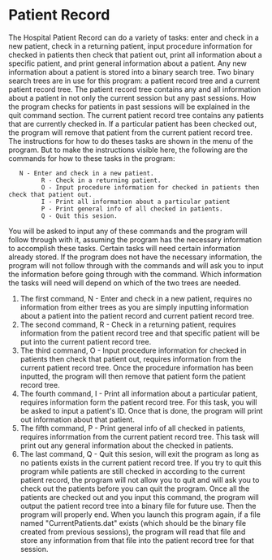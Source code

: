 # Patient Record
The Hospital Patient Record can do a variety of tasks: enter and check in a new patient, check in a returning patient, input procedure information for checked in patients then check that patient out, print all information about a specific patient, and print general information about a patient. Any new information about a patient is stored into a binary search tree. Two binary search trees are in use for this program: a patient record tree and a current patient record tree. The patient record tree contains any and all information about a patient in not only the current session but any past sessions. How the program checks for patients in past sessions will be explained in the quit command section. The current patient record tree contains any patients that are currently checked in. If a particular patient has been checked out, the program will remove that patient from the current patient record tree. The instructions for how to do theses tasks are shown in the menu of the program. But to make the instructions visible here, the following are the commands for how to these tasks in the program:

       N - Enter and check in a new patient.
			 R - Check in a returning patient.
			 O - Input procedure information for checked in patients then check that patient out.
			 I - Print all information about a particular patient
			 P - Print general info of all checked in patients.
			 Q - Quit this sesion.
       
You will be asked to input any of these commands and the program will follow through with it, assuming the program has the necessary information to accomplish these tasks. Certain tasks will need certain information already stored. If the program does not have the necessary information, the program will not follow through with the commands and will ask you to input the information before going through with the command. Which information the tasks will need will depend on which of the two trees are needed.
1) The first command, N - Enter and check in a new patient, requires no information from either trees as you are simply inputting information about a patient into the patient record and current patient record tree.
2) The second command, R - Check in a returning patient, requires information from the patient record tree and that specific patient will be put into the current patient record tree.
3) The third command, O - Input procedure information for checked in patients then check that patient out, requires information from the current patient record tree. Once the procedure information has been inputted, the program will then remove that patient form the patient record tree.
4) The fourth command, I - Print all information about a particular patient, requires information form the patient record tree. For this task, you will be asked to input a patient's ID. Once that is done, the program will print out information about that patient.
5) The fifth command, P - Print general info of all checked in patients, requires inforrmation from the current patient record tree. This task will print out any general information about the checked in patients.
6) The last command, Q - Quit this sesion, will exit the program as long as no patients exists in the current patient record tree. If you try to quit this program while patients are still checked in according to the current patient record, the program will not allow you to quit and will ask you to check out the patients before you can quit the program. Once all the patients are checked out and you input this command, the program will output the patient record tree into a binary file for future use. Then the program will properly end. When you launch this program again, if a file named "CurrentPatients.dat" exists (which should be the binary file created from previous sessions), the program will read that file and store any information from that file into the patient record tree for that session.

